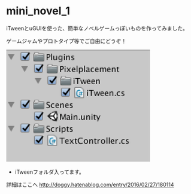# mini_novel_1

iTweenとuGUIを使った、簡単なノベルゲームっぽいものを作ってみました。

ゲームジャムやプロトタイプ等でご自由にどうぞ！

![directory_image](https://github.com/DoggyDoge/mini_nobel_1/blob/master/image.png?raw=true "directory_image")

* iTweenフォルダ入ってます。

詳細はここへ
http://doggy.hatenablog.com/entry/2016/02/27/180114
